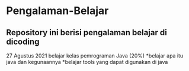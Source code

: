 Pengalaman-Belajar
==
Repository ini berisi pengalaman belajar di dicoding
--
27 Agustus 2021
belajar kelas pemrograman Java  (20%)
*belajar apa itu java dan kegunaannya
*belajar tools yang dapat digunakan di java
